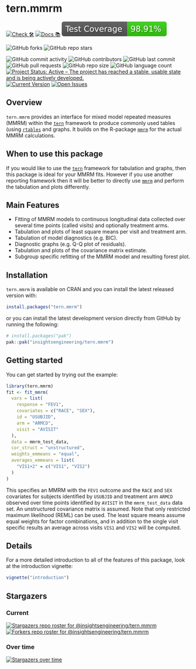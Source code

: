 # tern.mmrm

<!-- start badges -->
[![Check 🛠](https://github.com/insightsengineering/tern.mmrm/actions/workflows/check.yaml/badge.svg)](https://github.com/insightsengineering/tern.mmrm/actions/workflows/check.yaml)
[![Docs 📚](https://github.com/insightsengineering/tern.mmrm/actions/workflows/docs.yaml/badge.svg)](https://insightsengineering.github.io/tern.mmrm/)
[![Code Coverage 📔](https://raw.githubusercontent.com/insightsengineering/tern.mmrm/_xml_coverage_reports/data/main/badge.svg)](https://raw.githubusercontent.com/insightsengineering/tern.mmrm/_xml_coverage_reports/data/main/coverage.xml)

![GitHub forks](https://img.shields.io/github/forks/insightsengineering/tern.mmrm?style=social)
![GitHub repo stars](https://img.shields.io/github/stars/insightsengineering/tern.mmrm?style=social)

![GitHub commit activity](https://img.shields.io/github/commit-activity/m/insightsengineering/tern.mmrm)
![GitHub contributors](https://img.shields.io/github/contributors/insightsengineering/tern.mmrm)
![GitHub last commit](https://img.shields.io/github/last-commit/insightsengineering/tern.mmrm)
![GitHub pull requests](https://img.shields.io/github/issues-pr/insightsengineering/tern.mmrm)
![GitHub repo size](https://img.shields.io/github/repo-size/insightsengineering/tern.mmrm)
![GitHub language count](https://img.shields.io/github/languages/count/insightsengineering/tern.mmrm)
[![Project Status: Active – The project has reached a stable, usable state and is being actively developed.](https://www.repostatus.org/badges/latest/active.svg)](https://www.repostatus.org/#active)
[![Current Version](https://img.shields.io/github/r-package/v/insightsengineering/tern.mmrm/main?color=purple\&label=package%20version)](https://github.com/insightsengineering/tern.mmrm/tree/main)
[![Open Issues](https://img.shields.io/github/issues-raw/insightsengineering/tern.mmrm?color=red\&label=open%20issues)](https://github.com/insightsengineering/tern.mmrm/issues?q=is%3Aissue+is%3Aopen+sort%3Aupdated-desc)
<!-- end badges -->

## Overview

`tern.mmrm` provides an interface for mixed model repeated measures (MMRM) within the
[`tern`](https://insightsengineering.github.io/tern/) framework
to produce commonly used tables (using [`rtables`](https://insightsengineering.github.io/rtables/) and graphs.
It builds on the R-package [`mmrm`](https://openpharma.github.io/mmrm/) for the actual MMRM calculations.

## When to use this package

If you would like to use the [`tern`](https://insightsengineering.github.io/tern/) framework for
tabulation and graphs, then this package is ideal for your MMRM fits.
However if you use another reporting framework then it will be better to directly use
[`mmrm`](https://openpharma.github.io/mmrm/) and perform the tabulation and plots differently.

## Main Features

* Fitting of MMRM models to continuous longitudinal data collected over several time points
  (called visits) and optionally treatment arms.
* Tabulation and plots of least square means per visit and treatment arm.
* Tabulation of model diagnostics (e.g. BIC).
* Diagnostic graphs (e.g. Q-Q plot of residuals).
* Tabulation and plots of the covariance matrix estimate.
* Subgroup specific refitting of the MMRM model and resulting forest plot.

## Installation

`tern.mmrm` is available on CRAN and you can install the latest released version with:

``` r
install.packages("tern.mmrm")
```

or you can install the latest development version directly from GitHub by running the following:

``` r
# install.packages("pak")
pak::pak("insightsengineering/tern.mmrm")
```

## Getting started

You can get started by trying out the example:

```r
library(tern.mmrm)
fit <- fit_mmrm(
  vars = list(
    response = "FEV1",
    covariates = c("RACE", "SEX"),
    id = "USUBJID",
    arm = "ARMCD",
    visit = "AVISIT"
  ),
  data = mmrm_test_data,
  cor_struct = "unstructured",
  weights_emmeans = "equal",
  averages_emmeans = list(
    "VIS1+2" = c("VIS1", "VIS2")
  )
)
```

This specifies an MMRM with the `FEV1` outcome and the `RACE` and `SEX` covariates
for subjects identified by `USUBJID` and treatment arm `ARMCD` observed over time points
identified by `AVISIT` in the `mmrm_test_data` data set. An unstructured covariance
matrix is assumed. Note that only restricted maximum likelihood (REML) can be used.
The least square means assume equal weights for factor combinations, and in addition
to the single visit specific results an average across visits `VIS1` and `VIS2` will
be computed.

## Details

For a more detailed introduction to all of the features of this package, look at the introduction vignette:

```r
vignette("introduction")
```

## Stargazers

### Current

[![Stargazers repo roster for @insightsengineering/tern.mmrm](https://reporoster.com/stars/insightsengineering/tern.mmrm)](https://github.com/insightsengineering/tern.mmrm/stargazers)
[![Forkers repo roster for @insightsengineering/tern.mmrm](https://reporoster.com/forks/insightsengineering/tern.mmrm)](https://github.com/insightsengineering/tern.mmrm/network/members)

### Over time

[![Stargazers over time](https://starchart.cc/insightsengineering/tern.mmrm.svg)](https://starchart.cc/insightsengineering/tern.mmrm)
